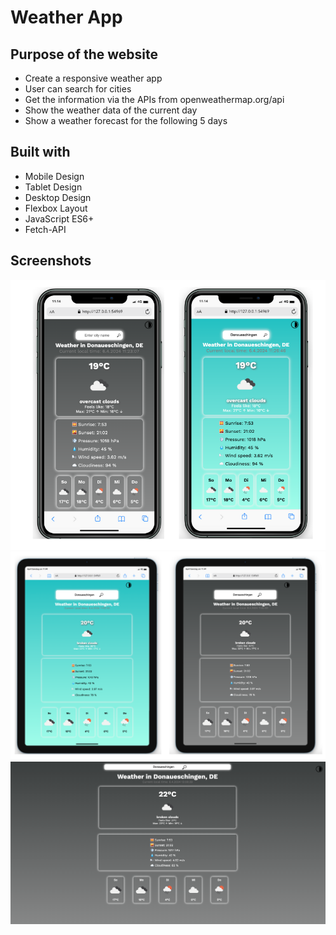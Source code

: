 # Weather App

## Purpose of the website

- Create a responsive weather app
- User can search for cities
- Get the information via the APIs from openweathermap.org/api
- Show the weather data of the current day
- Show a weather forecast for the following 5 days

## Built with

- Mobile Design
- Tablet Design
- Desktop Design
- Flexbox Layout
- JavaScript ES6+
- Fetch-API

## Screenshots

![](./assets/img/Weather_Smpartphone.png)
![](./assets/img/Weather_Tablet.png)
![](./assets/img/Weather_Desktop.png)
